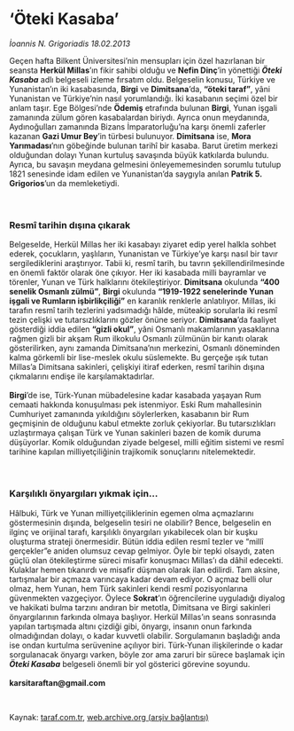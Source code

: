 # ‘Öteki Kasaba’

*İoannis N. Grigoriadis 18.02.2013*

<div class="yazi"><p>Geçen hafta Bilkent Üniversitesi’nin mensupları için özel hazırlanan bir seansta <b>Herkül Millas</b>’ın fikir sahibi olduğu ve <b>Nefin Dinç</b>’in yönettiği <b><i>Öteki Kasaba</i></b> adlı belgeseli izleme fırsatım oldu. Belgeselin konusu, Türkiye ve Yunanistan’ın iki kasabasında, <b>Birgi</b> ve <b>Dimitsana</b>’da, <b>“öteki taraf”</b>, yâni Yunanistan ve Türkiye’nin nasıl yorumlandığı. İki kasabanın seçimi özel bir anlam taşır. Ege Bölgesi’nde <b>Ödemiş</b> etrafında bulunan <b>Birgi</b>, Yunan işgali zamanında zülum gören kasabalardan biriydı. Ayrıca onun meydanında, Aydınoğulları zamanında Bizans İmparatorluğu’na karşı önemli zaferler kazanan <b>Gazi Umur Bey</b>’in türbesi bulunuyor. <b>Dimitsana</b> ise, <b>Mora Yarımadası</b>’nın göbeğinde bulunan tarihî bir kasaba. Barut üretim merkezi olduğundan dolayı Yunan kurtuluş savaşında büyük katkılarda bulundu. Ayrıca, bu savaşın meydana gelmesini önleyememesinden sorumlu tutulup 1821 senesinde idam edilen ve Yunanistan’da saygıyla anılan <b>Patrik 5. Grigorios</b>’un da memleketiydi.<br/><br/><br/></p>
<h3>Resmî tarihin dışına çıkarak</h3>
<p>Belgeselde, Herkül Millas her iki kasabayı ziyaret edip yerel halkla sohbet ederek, çocukların, yaşlıların, Yunanistan ve Türkiye’ye karşı nasıl bir tavır sergilediklerini araştırıyor. Tabii ki, resmî tarih, bu tavrın şekillendirilmesinde en önemli faktör olarak öne çıkıyor. Her iki kasabada milli bayramlar ve törenler, Yunan ve Türk halklarını ötekileştiriyor. <b>Dimitsana</b> okulunda <b>“400 senelik Osmanlı zülmü”</b>, <b>Birgi</b> okulunda <b>“1919-1922 senelerinde Yunan işgali ve Rumların işbirlikçiliği”</b> en karanlık renklerle anlatılıyor. Millas, iki tarafın resmî tarih tezlerini yadsımadığı hâlde, müteakip sorularla iki resmî tezin çelişki ve tutarsızlıklarını gözler önüne seriyor. <b>Dimitsana</b>’da faaliyet gösterdiği iddia edilen <b>“gizli okul”</b>, yâni Osmanlı makamlarının yasaklarına rağmen gizli bir akşam Rum ilkokulu Osmanlı zülmünün bir kanıtı olarak gösterilirken, aynı zamanda Dimitsana’nın merkezini, Osmanlı döneminden kalma görkemli bir lise-meslek okulu süslemekte. Bu gerçeğe ışık tutan Millas’a Dimitsana sakinleri, çelişkiyi itiraf ederken, resmî tarihin dışına çıkmalarını endişe ile karşılamaktadırlar.<br/><br/><b>Birgi</b>’de ise, Türk-Yunan mübadelesine kadar kasabada yaşayan Rum cemaati hakkında konuşulması pek istenmiyor. Eski Rum mahallesinin Cumhuriyet zamanında yıkıldığını söylerlerken, kasabanın bir Rum geçmişinin de olduğunu kabul etmekte zorluk çekiyorlar. Bu tutarsızlıkları uzlaştırmaya çalışan Türk ve Yunan sakinleri bazen de komik duruma düşüyorlar. Komik olduğundan ziyade belgesel, milli eğitim sistemi ve resmî tarihine kapılan milliyetçiliğinin trajikomik sonuçlarını nitelemektedir.<br/><br/><br/></p>
<h3>Karşılıklı önyargıları yıkmak için...</h3>
<p>Hâlbuki, Türk ve Yunan milliyetçiliklerinin egemen olma açmazlarını göstermesinin dışında, belgeselin tesiri ne olabilir? Bence, belgeselin en ilginç ve orijinal tarafı, karşılıklı önyargıları yıkabilecek olan bir kuşku oluşturma strateji önermesidir. Bütün iddia edilen resmî tezler ve “millî gerçekler”e aniden olumsuz cevap gelmiyor. Öyle bir tepki olsaydı, zaten güçlü olan ötekileştirme süreci misafir konuşmacı Millas’ı da dâhil edecekti. Kulaklar hemen tıkanırdı ve misafir düşman olarak ilan edilirdi. Tam aksine, tartışmalar bir açmaza varıncaya kadar devam ediyor. O açmaz belli olur olmaz, hem Yunan, hem Türk sakinleri kendi resmî pozisyonlarına güvenmekten vazgeçiyor. Öylece <b>Sokrat</b>’ın öğrencilerine uyguladığı diyalog ve hakikati bulma tarzını andıran bir metotla, Dimitsana ve Birgi sakinleri önyargılarının farkında olmaya başlıyor. Herkül Millas’ın seans sonrasında yapılan tartışmada altını çizdiği gibi, önyargı, insanın onun farkında olmadığından dolayı, o kadar kuvvetli olabilir. Sorgulamanın başladığı anda ise ondan kurtulma serüvenine açılıyor biri. Türk-Yunan ilişkilerinde o kadar sorgulanacak önyargı varken, böyle zor ama zaruri bir sürece başlamak için <b><i>Öteki Kasaba</i></b> belgeseli önemli bir yol gösterici görevine soyundu.<br/><br/><b>karsitaraftan@gmail.com</b></p>
<p> </p>
</div>

Kaynak: [taraf.com.tr](http://www.taraf.com.tr/ioannis-n-grigoriadis/makale-oteki-kasaba.htm), [web.archive.org (arşiv bağlantısı)](http://web.archive.org/web/20131107010324/http://www.taraf.com.tr/ioannis-n-grigoriadis/makale-oteki-kasaba.htm)
